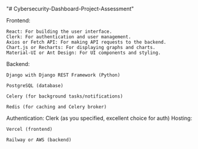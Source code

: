 "# Cybersecurity-Dashboard-Project-Assessment"

Frontend:


    React: For building the user interface.
    Clerk: For authentication and user management.
    Axios or Fetch API: For making API requests to the backend.
    Chart.js or Recharts: For displaying graphs and charts.
    Material-UI or Ant Design: For UI components and styling.

Backend:

    Django with Django REST Framework (Python)

    PostgreSQL (database)

    Celery (for background tasks/notifications)

    Redis (for caching and Celery broker)

Authentication:
      Clerk (as you specified, excellent choice for auth)
Hosting:

    Vercel (frontend)

    Railway or AWS (backend)
      
